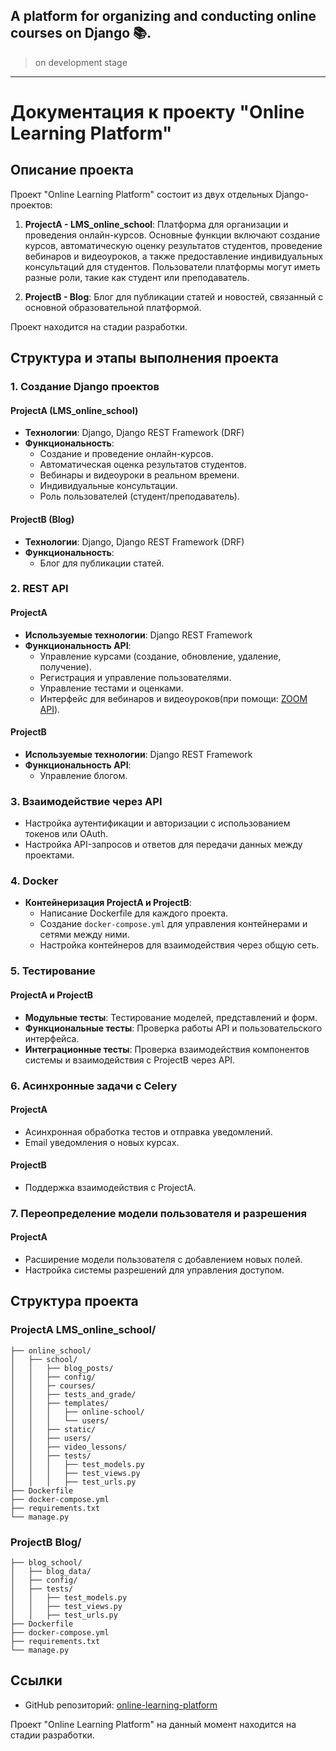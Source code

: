 ## A platform for organizing and conducting online courses on Django 📚.
> on development stage
---

# Документация к проекту "Online Learning Platform"

## Описание проекта

Проект "Online Learning Platform" состоит из двух отдельных Django-проектов:

1. **ProjectA - LMS_online_school**: Платформа для организации и проведения онлайн-курсов. Основные функции включают создание курсов, автоматическую оценку результатов студентов, проведение вебинаров и видеоуроков, а также предоставление индивидуальных консультаций для студентов. Пользователи платформы могут иметь разные роли, такие как студент или преподаватель.

2. **ProjectB - Blog**: Блог для публикации статей и новостей, связанный с основной образовательной платформой.

Проект находится на стадии разработки.

## Структура и этапы выполнения проекта

### 1. Создание Django проектов

#### ProjectA (LMS_online_school)
- **Технологии**: Django, Django REST Framework (DRF)
- **Функциональность**:
  - Создание и проведение онлайн-курсов.
  - Автоматическая оценка результатов студентов.
  - Вебинары и видеоуроки в реальном времени.
  - Индивидуальные консультации.
  - Роль пользователей (студент/преподаватель).

#### ProjectB (Blog)
- **Технологии**: Django, Django REST Framework (DRF)
- **Функциональность**:
  - Блог для публикации статей.

### 2. REST API

#### ProjectA
- **Используемые технологии**: Django REST Framework
- **Функциональность API**:
  - Управление курсами (создание, обновление, удаление, получение).
  - Регистрация и управление пользователями.
  - Управление тестами и оценками.
  - Интерфейс для вебинаров и видеоуроков(при помощи: [ZOOM API](https://github.com/JoeyAlpha5/django-zoom-meetings)).

#### ProjectB
- **Используемые технологии**: Django REST Framework
- **Функциональность API**:
  - Управление блогом.

### 3. Взаимодействие через API
- Настройка аутентификации и авторизации с использованием токенов или OAuth.
- Настройка API-запросов и ответов для передачи данных между проектами.

### 4. Docker
- **Контейнеризация ProjectA и ProjectB**:
  - Написание Dockerfile для каждого проекта.
  - Создание `docker-compose.yml` для управления контейнерами и сетями между ними.
  - Настройка контейнеров для взаимодействия через общую сеть.

### 5. Тестирование

#### ProjectA и ProjectB
- **Модульные тесты**: Тестирование моделей, представлений и форм.
- **Функциональные тесты**: Проверка работы API и пользовательского интерфейса.
- **Интеграционные тесты**: Проверка взаимодействия компонентов системы и взаимодействия с ProjectB через API.

### 6. Асинхронные задачи с Celery

#### ProjectA
- Асинхронная обработка тестов и отправка уведомлений.
- Email уведомления о новых курсах.

#### ProjectB
- Поддержка взаимодействия с ProjectA.


### 7. Переопределение модели пользователя и разрешения

#### ProjectA
- Расширение модели пользователя с добавлением новых полей.
- Настройка системы разрешений для управления доступом.


## Структура проекта

### ProjectA LMS_online_school/
```
├── online_school/
│   ├── school/
│   │   ├── blog_posts/
│   │   ├── config/
│   │   ├─ courses/
│   │   ├── tests_and_grade/
│   │   ├── templates/
│   │   │   ├── online-school/
│   │   │   └── users/
│   │   ├── static/
│   │   ├── users/
│   │   ├── video_lessons/
│   │   ├── tests/
│   │   │   ├── test_models.py
│   │   │   ├── test_views.py
│   │   │   ├── test_urls.py
├── Dockerfile
├── docker-compose.yml
├── requirements.txt
└── manage.py
```

### ProjectB Blog/
```
├── blog_school/
│   ├── blog_data/
│   ├── config/
│   ├── tests/
│   │   ├── test_models.py
│   │   ├── test_views.py
│   │   ├── test_urls.py
├── Dockerfile
├── docker-compose.yml
├── requirements.txt
└── manage.py
```

## Ссылки
- GitHub репозиторий: [online-learning-platform](https://github.com/AlexTkDev/online-learning-platform.git)

Проект "Online Learning Platform" на данный момент находится на стадии разработки.

